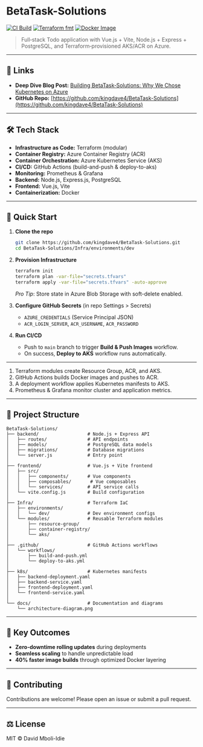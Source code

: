 # BetaTask-Solutions

[![CI Build](https://github.com/kingdave4/BetaTask-Solutions/actions/workflows/build-and-push.yml/badge.svg)](https://github.com/kingdave4/BetaTask-Solutions/actions)
[![Terraform fmt](https://github.com/kingdave4/BetaTask-Solutions/actions/workflows/terraform-lint.yml/badge.svg)](https://github.com/kingdave4/BetaTask-Solutions/actions)
[![Docker Image](https://img.shields.io/badge/ACR%20Image-Ready-brightgreen)](https://portal.azure.com/#blade/Microsoft_Azure_ContainerRegistry/AdminMenuBlade/Repositories)

> Full‑stack Todo application with Vue.js + Vite, Node.js + Express + PostgreSQL, and Terraform‑provisioned AKS/ACR on Azure.

---

## 🔗 Links

* **Deep Dive Blog Post:** [Building BetaTask‑Solutions: Why We Chose Kubernetes on Azure](https://www.davidmboli-idie.com/blog/betatask-solution/)
* **GitHub Repo:** [https://github.com/kingdave4/BetaTask-Solutions](https://github.com/kingdave4/BetaTask-Solutions)

---

## 🛠 Tech Stack

* **Infrastructure as Code:** Terraform (modular)
* **Container Registry:** Azure Container Registry (ACR)
* **Container Orchestration:** Azure Kubernetes Service (AKS)
* **CI/CD:** GitHub Actions (build-and-push & deploy-to-aks)
* **Monitoring:** Prometheus & Grafana
* **Backend:** Node.js, Express.js, PostgreSQL
* **Frontend:** Vue.js, Vite
* **Containerization:** Docker

---

## 🚀 Quick Start

1. **Clone the repo**

   ```bash
   git clone https://github.com/kingdave4/BetaTask-Solutions.git
   cd BetaTask-Solutions/Infra/environments/dev
   ```

2. **Provision Infrastructure**

   ```bash
   terraform init
   terraform plan -var-file="secrets.tfvars"
   terraform apply -var-file="secrets.tfvars" -auto-approve
   ```

   *Pro Tip*: Store state in Azure Blob Storage with soft-delete enabled.

3. **Configure GitHub Secrets** (in repo Settings > Secrets)

   * `AZURE_CREDENTIALS` (Service Principal JSON)
   * `ACR_LOGIN_SERVER`, `ACR_USERNAME`, `ACR_PASSWORD`

4. **Run CI/CD**

   * Push to `main` branch to trigger **Build & Push Images** workflow.
   * On success, **Deploy to AKS** workflow runs automatically.

---

1. Terraform modules create Resource Group, ACR, and AKS.
2. GitHub Actions builds Docker images and pushes to ACR.
3. A deployment workflow applies Kubernetes manifests to AKS.
4. Prometheus & Grafana monitor cluster and application metrics.

---

## 📁 Project Structure

```
BetaTask-Solutions/
├── backend/                  # Node.js + Express API
│   ├── routes/               # API endpoints
│   ├── models/               # PostgreSQL data models
│   ├── migrations/           # Database migrations
│   └── server.js             # Entry point
│
├── frontend/                 # Vue.js + Vite frontend
│   ├── src/
│   │   ├── components/       # Vue components
│   │   ├── composables/       # Vue composables
│   │   └── services/         # API service calls
│   └── vite.config.js        # Build configuration
│
├── Infra/                    # Terraform IaC
│   ├── environments/
│   │   └── dev/              # Dev environment configs
│   └── modules/              # Reusable Terraform modules
│       ├── resource-group/
│       ├── container-registry/
│       └── aks/
│
├── .github/                  # GitHub Actions workflows
│   └── workflows/
│       ├── build-and-push.yml
│       └── deploy-to-aks.yml
│
├── k8s/                      # Kubernetes manifests
│   ├── backend-deployment.yaml
│   ├── backend-service.yaml
│   ├── frontend-deployment.yaml
│   └── frontend-service.yaml
│
└── docs/                     # Documentation and diagrams
    └── architecture-diagram.png
```

---

## 🎯 Key Outcomes

* **Zero‑downtime rolling updates** during deployments
* **Seamless scaling** to handle unpredictable load
* **40% faster image builds** through optimized Docker layering

---

## 📝 Contributing

Contributions are welcome! Please open an issue or submit a pull request.

---

## ⚖️ License

MIT © David Mboli-Idie
